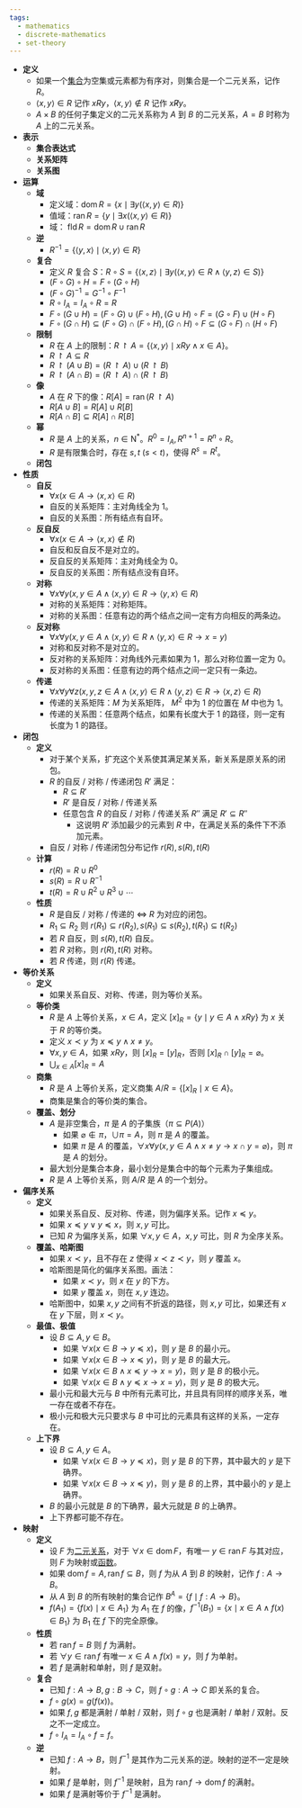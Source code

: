 ```yaml
---
tags:
  - mathematics
  - discrete-mathematics
  - set-theory
---
```

- **定义**
    - 如果一个[集合](/pages/mathematics/discrete-mathematics/set.md)为空集或元素都为有序对，则集合是一个二元关系，记作 $R$。
    - $\langle x,y \rangle \in R$ 记作 $xRy$，$\langle x, y \rangle \notin R$ 记作 $x \not R y$。
    - $A \times B$ 的任何子集定义的二元关系称为 $A$ 到 $B$ 的二元关系，$A=B$ 时称为 $A$ 上的二元关系。
- **表示**
    - **集合表达式**
    - **关系矩阵**
    - **关系图**
- **运算**
    - **域**
        - 定义域：$\operatorname{dom} R = \{x \mid \exists y (\langle x,y \rangle \in R)\}$
        - 值域：$\operatorname{ran} R = \{y \mid \exists x (\langle x,y \rangle \in R)\}$
        - 域： $\operatorname{fld} R = \operatorname{dom} R \cup \operatorname{ran} R$
    - **逆**
        - $R^{-1} = \{\langle y, x \rangle \mid \langle x, y \rangle \in R\}$
    - **复合**
        - 定义 $R$ 复合 $S$：$R \circ S = \{ \langle x, z \rangle \mid \exists y (\langle x, y \rangle \in R \land \langle y, z \rangle \in S)\}$
        - $(F \circ G) \circ H = F \circ (G \circ H)$
        - $(F \circ G)^{-1} = G^{-1} \circ F^{-1}$
        - $R \circ I_A = I_A \circ R = R$
        - $F \circ (G \cup H) = (F \circ G) \cup (F \circ H), (G \cup H) \circ F = (G \circ F) \cup (H \circ F)$
        - $F \circ (G \cap H) \subseteq (F \circ G) \cap (F \circ H), (G \cap H) \circ F \subseteq (G \circ F) \cap (H \circ F)$
    - **限制**
        - $R$ 在 $A$ 上的限制：$R \upharpoonright A = \{\langle x, y\rangle \mid xRy \land x \in A\}$。
        - $R \upharpoonright A \subseteq R$
        - $R \upharpoonright (A \cup B) = (R \upharpoonright A) \cup (R \upharpoonright B)$
        - $R \upharpoonright (A \cap B) = (R \upharpoonright A) \cap (R \upharpoonright B)$
    - **像**
        - $A$ 在 $R$ 下的像：$R[A] = \operatorname{ran}(R \upharpoonright A)$
        - $R[A \cup B] = R[A] \cup R[B]$
        - $R[A \cap B] \subseteq R[A] \cap R[B]$
    - **幂**
        - $R$ 是 $A$ 上的关系，$n \in \mathrm {N^*}$。$R^0 = I_A,R^{n+1} = R^n \circ R$。
        - $R$ 是有限集合时，存在 $s,t\ (s < t)$，使得 $R^s = R^t$。
    - **闭包**
- **性质**
    - **自反**
        - $\forall x(x \in A \to \langle x, x \rangle \in R)$
        - 自反的关系矩阵：主对角线全为 $1$。
        - 自反的关系图：所有结点有自环。
    - **反自反**
        - $\forall x(x \in A \to \langle x, x \rangle \notin R)$
        - 自反和反自反不是对立的。
        - 反自反的关系矩阵：主对角线全为 $0$。
        - 反自反的关系图：所有结点没有自环。
    - **对称**
        - $\forall x \forall y (x,y \in A \land \langle x, y\rangle \in R \to \langle y, x \rangle \in R)$
        - 对称的关系矩阵：对称矩阵。
        - 对称的关系图：任意有边的两个结点之间一定有方向相反的两条边。
    - **反对称**
        - $\forall x \forall y (x,y \in A \land \langle x, y\rangle \in R \land \langle y, x \rangle \in R \to x = y)$
        - 对称和反对称不是对立的。
        - 反对称的关系矩阵：对角线外元素如果为 $1$，那么对称位置一定为 $0$。
        - 反对称的关系图：任意有边的两个结点之间一定只有一条边。
    - **传递**
        - $\forall x\forall y\forall z(x,y,z \in A \land \langle x, y \rangle \in R \land \langle y, z\rangle \in R \to \langle x, z \rangle \in R)$
        - 传递的关系矩阵：$M$ 为关系矩阵， $M^2$ 中为 $1$ 的位置在 $M$ 中也为 $1$。
        - 传递的关系图：任意两个结点，如果有长度大于 $1$ 的路径，则一定有长度为 $1$ 的路径。
- **闭包**
    - **定义**
        - 对于某个关系，扩充这个关系使其满足某关系，新关系是原关系的闭包。
        - $R$ 的自反 / 对称 / 传递闭包 $R'$ 满足：
            - $R \subseteq R'$
            - $R'$ 是自反 / 对称 / 传递关系
            - 任意包含 $R$ 的自反 / 对称 / 传递关系 $R''$ 满足 $R' \subseteq R''$
                - 这说明 $R'$ 添加最少的元素到 $R$ 中，在满足关系的条件下不添加元素。
        - 自反 / 对称 / 传递闭包分布记作 $r(R),s(R),t(R)$
    - **计算**
        - $r(R) = R \cup R^0$
        - $s(R) = R \cup R^{-1}$
        - $t(R) = R \cup R^2 \cup R^3 \cup \cdots$
    - **性质**
        - $R$ 是自反 / 对称 / 传递的 $\iff$ $R$ 为对应的闭包。
        - $R_1 \subseteq R_2$ 则 $r(R_1) \subseteq r(R_2),s(R_1) \subseteq s(R_2),t(R_1) \subseteq t(R_2)$
        - 若 $R$ 自反，则 $s(R),t(R)$ 自反。
        - 若 $R$ 对称，则 $r(R),t(R)$ 对称。
        - 若 $R$ 传递，则 $r(R)$ 传递。
- **等价关系** <span id="zwakul"></span>
    - **定义**
        - 如果关系自反、对称、传递，则为等价关系。
    - **等价类**
        - $R$ 是 $A$ 上等价关系，$x \in A$，定义 $[x]_R = \{y \mid y \in A \land xRy \}$ 为 $x$ 关于 $R$ 的等价类。
        - 定义 $x \prec y$ 为 $x \preceq y \land x \neq y$。
        - $\forall x,y\in A$，如果 $xRy$，则 $[x]_R=[y]_R$，否则 $[x]_R \cap [y]_R = \varnothing$。
        - $\displaystyle\bigcup_{x\in A} [x]_R = A$
    - **商集**
        - $R$ 是 $A$ 上等价关系，定义商集 $A/R = \{[x]_R \mid x \in A\}$。
        - 商集是集合的等价类的集合。
    - **覆盖、划分**
        - $A$ 是非空集合，$\pi$ 是 $A$ 的子集族（$\pi \subseteq P(A)$）
            - 如果 $\varnothing \notin \pi$，$\cup\pi=A$，则 $\pi$ 是 $A$ 的覆盖。
            - 如果 $\pi$ 是 $A$ 的覆盖，$\forall x\forall y(x,y\in A \land x \neq y \to x \cap y = \varnothing)$，则 $\pi$ 是 $A$ 的划分。
        - 最大划分是集合本身，最小划分是集合中的每个元素为子集组成。
        - $R$ 是 $A$ 上等价关系，则 $A/R$ 是 $A$ 的一个划分。
- **偏序关系** <span id="kynj0r"></span>
    - **定义**
        - 如果关系自反、反对称、传递，则为偏序关系。记作 $x \preceq y$。
        - 如果 $x \preceq y \lor y \preceq x$，则 $x,y$ 可比。
        - 已知 $R$ 为偏序关系，如果 $\forall x,y\in A$，$x,y$ 可比，则 $R$ 为全序关系。
    - **覆盖、哈斯图**
        - 如果 $x \prec y$，且不存在 $z$ 使得 $x \prec z \prec y$，则 $y$ 覆盖 $x$。
        - 哈斯图是简化的偏序关系图。画法：
            - 如果 $x \prec y$，则 $x$ 在 $y$ 的下方。
            - 如果 $y$ 覆盖 $x$，则在 $x,y$ 连边。
        - 哈斯图中，如果 $x,y$ 之间有不折返的路径，则 $x,y$ 可比，如果还有 $x$ 在 $y$ 下层，则 $x \prec y$。
    - **最值、极值**
        - 设 $B \subseteq A,y \in B$。
            - 如果 $\forall x(x \in B \to y \preceq x)$，则 $y$ 是 $B$ 的最小元。
            - 如果 $\forall x(x \in B \to x \preceq y)$，则 $y$ 是 $B$ 的最大元。
            - 如果 $\forall x(x \in B \land x \preceq y \to x = y)$，则 $y$ 是 $B$ 的极小元。
            - 如果 $\forall x(x \in B \land y \preceq x \to x = y)$，则 $y$ 是 $B$ 的极大元。
        - 最小元和最大元与 $B$ 中所有元素可比，并且具有同样的顺序关系，唯一存在或者不存在。
        - 极小元和极大元只要求与 $B$ 中可比的元素具有这样的关系，一定存在。
    - **上下界**
        - 设 $B \subseteq A,y \in A$。
            - 如果 $\forall x(x \in B \to y \preceq x)$，则 $y$ 是 $B$ 的下界，其中最大的 $y$ 是下确界。
            - 如果 $\forall x(x \in B \to x \preceq y)$，则 $y$ 是 $B$ 的上界，其中最小的 $y$ 是上确界。
        - $B$ 的最小元就是 $B$ 的下确界，最大元就是 $B$ 的上确界。
        - 上下界都可能不存在。
-  **映射**
    - **定义**
        - 设 $F$ 为[二元关系](/pages/mathematics/discrete-mathematics/binary-relationship.md)，对于 $\forall x \in \operatorname{dom} F$，有唯一 $y \in \operatorname{ran} F$ 与其对应，则 $F$ 为映射或[函数](/pages/mathematics/calculus/function.md)。
        - 如果 $\operatorname{dom}f=A,\operatorname{ran}f \subseteq B$，则 $f$ 为从 $A$ 到 $B$ 的映射，记作 $f:A \to B$。
        - 从 $A$ 到 $B$ 的所有映射的集合记作 $B^A = \{f \mid f: A \to B\}$。
        - $f(A_1) = \{f(x) \mid x \in A_1 \}$ 为 $A_1$ 在 $f$ 的像，$f^{-1}(B_1) = \{ x \mid x \in A \land f(x) \in B_1\}$ 为 $B_1$ 在 $f$ 下的完全原像。
    - **性质**
        - 若 $\operatorname{ran} f= B$ 则 $f$ 为满射。
        - 若 $\forall y \in \operatorname{ran} f$ 有唯一 $x \in A \land f(x) = y$，则 $f$ 为单射。
        - 若 $f$ 是满射和单射，则 $f$ 是双射。
    - **复合**
        - 已知 $f: A\to B,g:B\to C$，则 $f \circ g: A \to C$ 即关系的复合。
        - $f\circ g(x) = g(f(x))$。
        - 如果 $f,g$ 都是满射 / 单射 / 双射，则 $f\circ g$ 也是满射 / 单射 / 双射。反之不一定成立。
        - $f\circ I_A = I_A \circ f = f$。
    - **逆**
        - 已知 $f: A\to B$，则 $f^{-1}$ 是其作为二元关系的逆。映射的逆不一定是映射。
        - 如果 $f$ 是单射，则 $f^{-1}$ 是映射，且为 $\operatorname{ran}f \to \operatorname{dom}f$ 的满射。
        - 如果 $f$ 是满射等价于 $f^{-1}$ 是满射。
